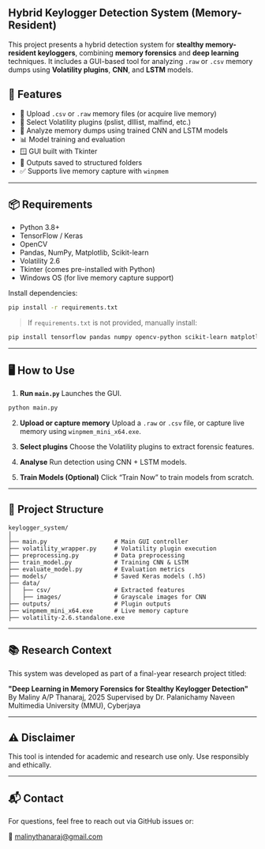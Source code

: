 ## Hybrid Keylogger Detection System (Memory-Resident)

This project presents a hybrid detection system for **stealthy memory-resident keyloggers**, combining **memory forensics** and **deep learning** techniques. It includes a GUI-based tool for analyzing `.raw` or `.csv` memory dumps using **Volatility plugins**, **CNN**, and **LSTM** models.

## 🚀 Features

- 📁 Upload `.csv` or `.raw` memory files (or acquire live memory)
- 🧩 Select Volatility plugins (pslist, dlllist, malfind, etc.)
- 🧠 Analyze memory dumps using trained CNN and LSTM models
- 📊 Model training and evaluation
- 🪟 GUI built with Tkinter
- 💾 Outputs saved to structured folders
- ✅ Supports live memory capture with `winpmem`

---

## 📦 Requirements

- Python 3.8+
- TensorFlow / Keras
- OpenCV
- Pandas, NumPy, Matplotlib, Scikit-learn
- Volatility 2.6
- Tkinter (comes pre-installed with Python)
- Windows OS (for live memory capture support)

Install dependencies:

```bash
pip install -r requirements.txt
````

> If `requirements.txt` is not provided, manually install:

```bash
pip install tensorflow pandas numpy opencv-python scikit-learn matplotlib
```

---

## 🖥️ How to Use

1. **Run `main.py`**
   Launches the GUI.

```bash
python main.py
```

2. **Upload or capture memory**
   Upload a `.raw` or `.csv` file, or capture live memory using `winpmem_mini_x64.exe`.

3. **Select plugins**
   Choose the Volatility plugins to extract forensic features.

4. **Analyse**
   Run detection using CNN + LSTM models.

5. **Train Models (Optional)**
   Click “Train Now” to train models from scratch.

---

## 🧪 Project Structure

```
keylogger_system/
│
├── main.py                   # Main GUI controller
├── volatility_wrapper.py     # Volatility plugin execution
├── preprocessing.py          # Data preprocessing
├── train_model.py            # Training CNN & LSTM
├── evaluate_model.py         # Evaluation metrics
├── models/                   # Saved Keras models (.h5)
├── data/
│   ├── csv/                  # Extracted features
│   ├── images/               # Grayscale images for CNN
├── outputs/                  # Plugin outputs
├── winpmem_mini_x64.exe      # Live memory capture
├── volatility-2.6.standalone.exe
```

---

## 📚 Research Context

This system was developed as part of a final-year research project titled:

**"Deep Learning in Memory Forensics for Stealthy Keylogger Detection"**
By Maliny A/P Thanaraj, 2025
Supervised by Dr. Palanichamy Naveen
Multimedia University (MMU), Cyberjaya

---

## ⚠️ Disclaimer

This tool is intended for academic and research use only. Use responsibly and ethically.

---

## 📬 Contact

For questions, feel free to reach out via GitHub issues or:

📧 [malinythanaraj@gmail.com](mailto:malinythanaraj@gmail.com)

```

